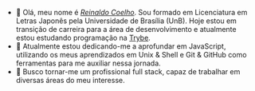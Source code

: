 - 👋 Olá, meu nome é _[Reinaldo Coelho](https://www.linkedin.com/in/coelhoreinaldo/)_. Sou formado em Licenciatura em Letras Japonês pela Universidade de Brasília (UnB). Hoje estou em transição de carreira para a área de desenvolvimento e atualmente estou estudando programação na [Trybe](https://www.betrybe.com/).
- 🌱 Atualmente estou dedicando-me a aprofundar em JavaScript, utilizando os meus aprendizados em Unix & Shell e Git & GitHub como ferramentas para me auxiliar nessa jornada.
- 👀 Busco tornar-me um profissional full stack, capaz de trabalhar em diversas áreas do meu interesse.

<!---
coelhoreinaldo/coelhoreinaldo is a ✨ special ✨ repository because its `README.md` (this file) appears on your GitHub profile.
You can click the Preview link to take a look at your changes.
- 💞️ I’m looking to collaborate on ...
- 📫 How to reach me ...

--->
